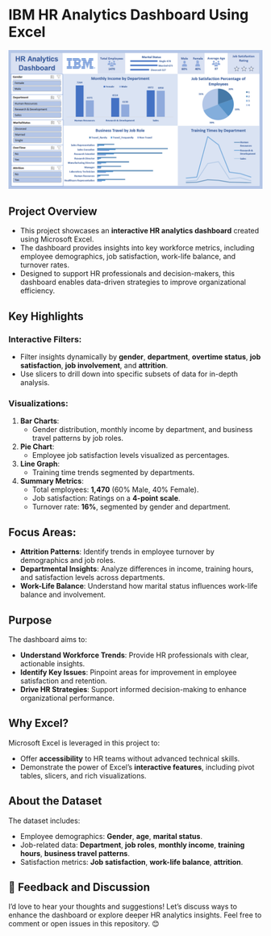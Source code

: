 # IBM HR Analytics Dashboard Using Excel 
![image](DashboardPreview.png)
## Project Overview
- This project showcases an **interactive HR analytics dashboard** created using Microsoft Excel. 
- The dashboard provides insights into key workforce metrics, including employee demographics, job satisfaction, work-life balance, and turnover rates. 
- Designed to support HR professionals and decision-makers, this dashboard enables data-driven strategies to improve organizational efficiency.


## Key Highlights

### Interactive Filters:
- Filter insights dynamically by **gender**, **department**, **overtime status**, **job satisfaction**, **job involvement**, and **attrition**.
- Use slicers to drill down into specific subsets of data for in-depth analysis.

### Visualizations:
1. **Bar Charts**: 
   - Gender distribution, monthly income by department, and business travel patterns by job roles.
2. **Pie Chart**: 
   - Employee job satisfaction levels visualized as percentages.
3. **Line Graph**:
   - Training time trends segmented by departments.
4. **Summary Metrics**:
   - Total employees: **1,470** (60% Male, 40% Female).
   - Job satisfaction: Ratings on a **4-point scale**.
   - Turnover rate: **16%**, segmented by gender and department.



## Focus Areas:
- **Attrition Patterns**: Identify trends in employee turnover by demographics and job roles.
- **Departmental Insights**: Analyze differences in income, training hours, and satisfaction levels across departments.
- **Work-Life Balance**: Understand how marital status influences work-life balance and involvement.



## Purpose
The dashboard aims to:
- **Understand Workforce Trends**: Provide HR professionals with clear, actionable insights.
- **Identify Key Issues**: Pinpoint areas for improvement in employee satisfaction and retention.
- **Drive HR Strategies**: Support informed decision-making to enhance organizational performance.



## Why Excel?
Microsoft Excel is leveraged in this project to:
- Offer **accessibility** to HR teams without advanced technical skills.
- Demonstrate the power of Excel’s **interactive features**, including pivot tables, slicers, and rich visualizations.



## About the Dataset
The dataset includes:
- Employee demographics: **Gender**, **age**, **marital status**.
- Job-related data: **Department**, **job roles**, **monthly income**, **training hours**, **business travel patterns**.
- Satisfaction metrics: **Job satisfaction**, **work-life balance**, **attrition**.



## 💬 Feedback and Discussion
I’d love to hear your thoughts and suggestions! Let’s discuss ways to enhance the dashboard or explore deeper HR analytics insights. Feel free to comment or open issues in this repository. 😊
